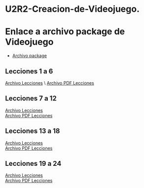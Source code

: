 # U2R2-Creacion-de-Videojuego.

# Enlace a archivo package de Videojuego 
- [Archivo package](https://github.com/Sergio473/U2R2-Creacion_de_Videojuegos/releases/Plataform2D) 
## Lecciones 1 a 6
[Archivo Lecciones](https://drive.google.com/file/d/1_U-35ROzeabyEa8KaAW9m6fU30DF-qEL/view?usp=sharing](https://drive.google.com/file/d/1t7OuhfVgacPPOgQpkI0htEWY_nQs5Ajk/view?usp=sharing)) \
[Archivo PDF Lecciones](https://drive.google.com/file/d/1zCoi7e20UE5Is5ZJy0z0RzwIqwmQMLTJ/view?usp=sharing)

## Lecciones 7 a 12
[Archivo Lecciones](https://drive.google.com/file/d/1v7ZtLBj1xPPiKQbHcc27PL7jbv8NLr-C/view?usp=drive_link) \
[Archivo PDF Lecciones](https://drive.google.com/file/d/1LWO-JkDu9IMMpOs_ktlKf3l5IBqmKnJY/view?usp=sharing)

## Lecciones 13 a 18
[Archivo Lecciones](https://drive.google.com/file/d/10RjUNMgrxRptf_PI8eKKCNx72nmV_3jn/view?usp=sharing) \
[Archivo PDF Lecciones](https://drive.google.com/file/d/1TkxWMeN8penWSeZvVeZ9Di5KI1WXRXKM/view?usp=sharing)

## Lecciones 19 a 24
[Archivo Lecciones](https://drive.google.com/file/d/1zUkiykVjfa45fcQDZpwI2woEVBjh1RkX/view?usp=sharing) \
[Archivo PDF Lecciones](https://drive.google.com/file/d/1P6vLlwg07HI2un4tNVDiPC5PqGrM6gDi/view?usp=sharing)

